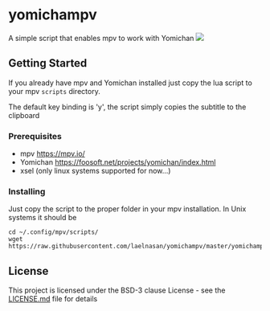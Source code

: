 # yomichampv
A simple script that enables mpv to work with Yomichan
![](https://media1.giphy.com/media/MCS5hVmcZ4JqLM28a6/giphy.gif)

## Getting Started

If you already have mpv and Yomichan installed just copy the lua script
to your mpv ``scripts`` directory.

The default key binding is 'y', the script simply copies the subtitle to
the clipboard

### Prerequisites

- mpv https://mpv.io/
- Yomichan https://foosoft.net/projects/yomichan/index.html
- xsel (only linux systems supported for now...)

### Installing

Just copy the script to the proper folder in your mpv installation. In
Unix systems it should be
```
cd ~/.config/mpv/scripts/
wget https://raw.githubusercontent.com/laelnasan/yomichampv/master/yomichampv.lua
```

## License

This project is licensed under the BSD-3 clause License - see the [LICENSE.md](LICENSE.md) file for details
